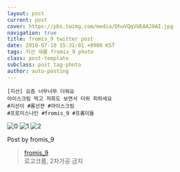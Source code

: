```yaml
---
layout: post
current: post
cover: https://pbs.twimg.com/media/DhuVQqVUEAAJ9AI.jpg
navigation: true
title: fromis_9 twitter post
date: 2018-07-10 15:31:01 +0900 KST
tags: 지선 새롬 fromis_9 photo
class: post-template
subclass: post tag-photo
author: auto-posting
---
```


```  
[지선] 요즘 너무너무 더워요   
아이스크림 먹고 저희도 보면서 더위 피하세요  
#지선이 #롬선젼 #아이스크림  
#프로미스나인 #fromis_9 #프롬이들  

```

![0](https://pbs.twimg.com/media/DhuVPDlVMAAxFNH.jpg)
![1](https://pbs.twimg.com/media/DhuVPuIVMAAt8JY.jpg)
![2](https://pbs.twimg.com/media/DhuVQqVUEAAJ9AI.jpg)


Post by fromis_9

> [fromis_9](https://twitter.com/realfromis_9)  
  로고크롭, 2차가공 금지